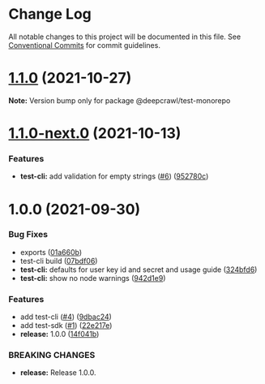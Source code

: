 # Change Log

All notable changes to this project will be documented in this file.
See [Conventional Commits](https://conventionalcommits.org) for commit guidelines.

# [1.1.0](https://github.com/deepcrawl/deepcrawl-test/compare/v1.1.0-next.0...v1.1.0) (2021-10-27)

**Note:** Version bump only for package @deepcrawl/test-monorepo





# [1.1.0-next.0](https://github.com/deepcrawl/deepcrawl-test/compare/v1.0.0...v1.1.0-next.0) (2021-10-13)


### Features

* **test-cli:** add validation for empty strings ([#6](https://github.com/deepcrawl/deepcrawl-test/issues/6)) ([952780c](https://github.com/deepcrawl/deepcrawl-test/commit/952780ca8e1f34e6f25515084bf361540de216ee))





# 1.0.0 (2021-09-30)


### Bug Fixes

* exports ([01a660b](https://github.com/deepcrawl/deepcrawl-test/commit/01a660b1f9e0f7a4d2a86e37ece985a1c4d67870))
* test-cli build ([07bdf06](https://github.com/deepcrawl/deepcrawl-test/commit/07bdf06f55c0f76361124696015b57c26032b562))
* **test-cli:** defaults for user key id and secret and usage guide ([324bfd6](https://github.com/deepcrawl/deepcrawl-test/commit/324bfd6e4dea63af263228d6fe666659dc0557c2))
* **test-cli:** show no node warnings ([942d1e9](https://github.com/deepcrawl/deepcrawl-test/commit/942d1e911df36fe876629c72a95e1569516aa9d4))


### Features

* add test-cli ([#4](https://github.com/deepcrawl/deepcrawl-test/issues/4)) ([9dbac24](https://github.com/deepcrawl/deepcrawl-test/commit/9dbac2464f0a45885e1986f4fae734534aa05627))
* add test-sdk ([#1](https://github.com/deepcrawl/deepcrawl-test/issues/1)) ([22e217e](https://github.com/deepcrawl/deepcrawl-test/commit/22e217ed000c8858a8872029b442ee995bae377b))
* **release:** 1.0.0 ([14f041b](https://github.com/deepcrawl/deepcrawl-test/commit/14f041bdb69b0662ed3fad1d592b6212ea4c5358))


### BREAKING CHANGES

* **release:** Release 1.0.0.
